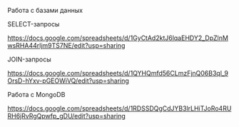 Работа с базами данных

SELECT-запросы

https://docs.google.com/spreadsheets/d/1GyCtAd2ktJ6lqaEHDY2_DpZlnMwsRHA44rljm9TS7NE/edit?usp=sharing

JOIN-запросы

https://docs.google.com/spreadsheets/d/1QYHQmfd56CLmzFjnQ06B3ql_9OrsD-hYxv-pGEOWiVQ/edit?usp=sharing

Работа с MongoDB

https://docs.google.com/spreadsheets/d/1RDSSDQgCdJYB3lrLHiTJoRo4RURH6jRvRgQpwfp_gDU/edit?usp=sharing
